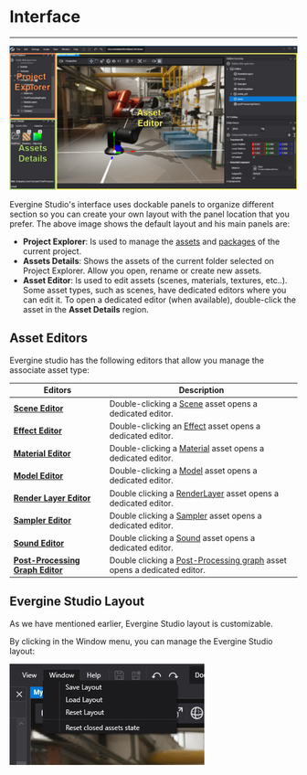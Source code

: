 # Interface
---
![Graphics](images/interface.jpg)

Evergine Studio's interface uses dockable panels to organize different section so you can create your own layout with the panel location that you prefer. The above image shows the default layout and his main panels are:

* **Project Explorer**: Is used to manage the [assets](assets/index.md) and [packages](../addons/index.md) of the current project.
* **Assets Details**: Shows the assets of the current folder selected on Project Explorer. Allow you open, rename or create new assets.
* **Asset Editor**: Is used to edit assets (scenes, materials, textures, etc..). Some asset types, such as scenes, have dedicated editors where you can edit it. To open a dedicated editor (when available), double-click the asset in the **Asset Details** region.

## Asset Editors

Evergine studio has the following editors that allow you manage the associate asset type:

| Editors | Description |
| --- | --- |
| [**Scene Editor**](../basics/scenes/scene_editor.md) | Double-clicking a [Scene](../basics/scenes/index.md) asset opens a dedicated editor. |
| [**Effect Editor**](../graphics/effects/effect_editor.md) | Double-clicking an [Effect](../graphics/effects/index.md) asset opens a dedicated editor.|
| [**Material Editor**](../graphics/materials/material_editor.md) | Double-clicking a [Material](../graphics/materials/material_editor.md) asset opens a dedicated editor. |
| [**Model Editor**](../graphics/models/model_editor.md) | Double-clicking a [Model](../graphics/models/index.md) asset opens a dedicated editor. |
| [**Render Layer Editor**](../graphics/render_layers.md) | Double clicking a [RenderLayer](../graphics/render_layers.md) asset opens a dedicated editor. |
| [**Sampler Editor**](../graphics/samplers.md) | Double clicking a [Sampler](../graphics/samplers.md) asset opens a dedicated editor. |
| [**Sound Editor**](../audio/audio_editor.md) | Double clicking a [Sound](../audio/index.md) asset opens a dedicated editor. |
| [**Post-Processing Graph Editor**](../graphics/postprocessing_graph/postprocessing_graph_editor.md) | Double clicking a [Post-Processing graph](../graphics/postprocessing_graph/index.md) asset opens a dedicated editor. |

## Evergine Studio Layout

As we have mentioned earlier, Evergine Studio layout is customizable. 

By clicking in the Window menu, you can manage the Evergine Studio layout:

![Graphics](images/RestoreLayout.jpg)

